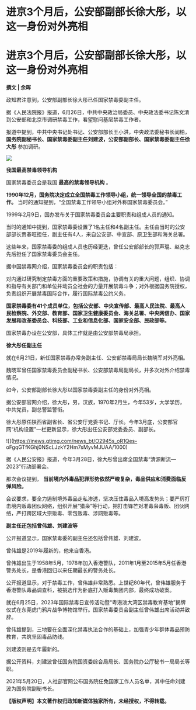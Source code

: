# 进京3个月后，公安部副部长徐大彤，以这一身份对外亮相

# 进京3个月后，公安部副部长徐大彤，以这一身份对外亮相

**撰文 | 余晖**

政知君注意到，公安部副部长徐大彤已任国家禁毒委副主任。

据《人民法院报》报道，6月26日，中共中央政治局委员、中央政法委书记陈文清到公安部和北京市调研禁毒工作，看望慰问基层禁毒工作者。

报道中提到，中共中央书记处书记、公安部部长王小洪，中央政法委秘书长訚柏，
**国务院副秘书长、国家禁毒委副主任刘建波，公安部副部长、国家禁毒委副主任徐大彤** 参加调研。

![](https://inews.gtimg.com/news_bt/OzRt4p7WAyqL1VKwX0FPiYj0U60mihGOJF495rHu0OHjQAA/1000)

**我国最高禁毒领导机构**

国家禁毒委员会是我国 **最高的禁毒领导机构** 。

**1990年12月，国务院决定成立全国禁毒工作领导小组，统一领导全国的禁毒工作。** 当时的通知提到，“全国禁毒工作领导小组对外称国家禁毒委员会。”

1999年2月9日，国办发布关于国家禁毒委员会主要职责和组成人员的通知。

当时的通知中提到，国家禁毒委设置了1名主任和4名副主任。主任由当时的公安部部长贾春旺担任，副主任有4人，来自公安部、中宣部、原卫生部和海关总署。

这些年来，国家禁毒委的组成人员也历经更迭，曾任公安部部长的郭声琨、赵克志先后担任了国家禁毒委员会主任。

据中国禁毒网介绍，国家禁毒委员会的职责包括：

对内通过研究制定禁毒方面的重要政策和措施，协调有关的重大问题，组织、协调和指导有关部门和单位并动员全社会的力量开展禁毒斗争；对外根据国务院授权，负责组织开展禁毒国际合作，履行国际禁毒公约义务。

**国家禁毒委有41个成员单位，包括公安部、中央宣传部、最高人民法院、最高人民检察院、外交部、教育部、国家卫生健康委员会、海关总署、中央网信办、国家发展和改革委员会、科技部、工业和信息化部、国家安全部、民政部等。**

国家禁毒办设在公安部，具体工作就是由公安部禁毒局承担。

**徐大彤任副主任**

就在6月21日，新任国家禁毒办常务副主任、公安部禁毒局局长魏晓军对外亮相。

魏晓军曾任国家禁毒委员会副秘书长、公安部禁毒局副局长，并多次对外介绍禁毒情况。

如今，公安部副部长徐大彤以国家禁毒委副主任的身份对外亮相。

据公安部官网介绍，徐大彤，男，汉族，1970年2月生，今年53岁，大学学历，中共党员，副总警监警衔。

徐大彤原任陕西省副省长、省公安厅党委书记、厅长。今年3月底，公安部官网“机构设置”一栏更新显示，徐大彤出任公安部党委委员、副部长。

![](https://inews.gtimg.com/news_bt/O2945s_oR1Qes-
oFgqGTfKGhj0NScLJzkY2Hm7sMyvMJUAA/1000)

据《人民公安报》报道，今年3月28日，徐大彤曾出席全国禁毒“清源断流—2023”行动部署会。

那次会议提到， **当前境内外毒品犯罪形势依然严峻复杂，毒品供应和消费面临反弹风险。**

会议要求，要全力遏制境外毒品走私渗透，坚决压住毒品入境高发势头；要严厉打击境内贩毒团伙网络，组织开展“猎枭”等行动，把打击锋芒对准毒枭毒贩、团伙网络，严打跨区域大宗贩毒、零包贩毒、涉网贩毒等。

**副主任还包括曾伟雄、刘建波等**

公开报道显示，国家禁毒委的副主任还包括曾伟雄、刘建波。

曾伟雄是2019年履新的，他来自香港。

曾伟雄出生于1958年5月，1978年加入香港警队，2011年1月至2015年5月任香港警务处长，是香港回归以来任期最长的警务处长。

公开报道显示，对于禁毒工作，曾伟雄非常熟悉。上世纪80年代，曾伟雄服务于香港警队毒品调查科，被挑选作为卧底打入贩毒集团内部，最终成功破案。

就在6月25日，2023年国际禁毒日宣传活动暨“粤港澳大湾区禁毒教育基地”揭牌仪式在东莞虎门鸦片战争博物馆举行。国家禁毒委员会副主任曾伟雄出席活动并致辞。

曾伟雄提到，三地要在全面深化禁毒执法合作的基础上，加强青少年群体毒品预防教育，共筑坚固毒品防线。

刘建波则是去年履新的。

据公开资料，刘建波曾任国务院国资委综合局局长、国务院办公厅秘书一局局长等职。

2021年5月20日，人社部官网公布国务院任免国家工作人员名单，其中任命刘建波为国务院副秘书长。

**【版权声明】本文著作权归政知新媒体独家所有，未经授权，不得转载。**

